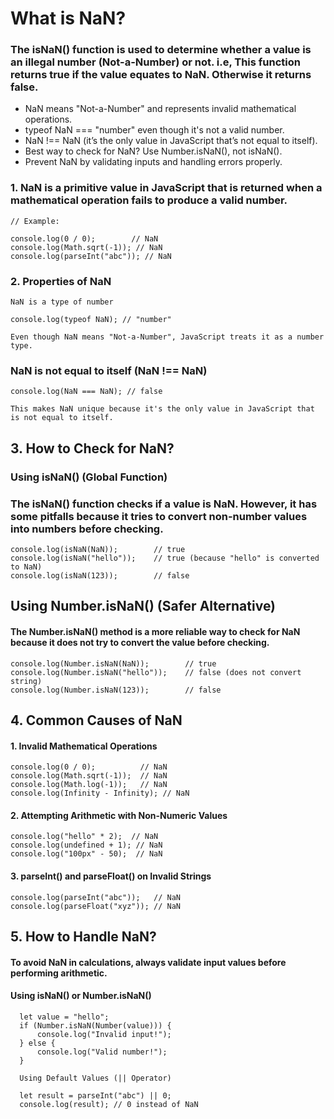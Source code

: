 # What is NaN?

### The isNaN() function is used to determine whether a value is an illegal number (Not-a-Number) or not. i.e, This function returns true if the value equates to NaN. Otherwise it returns false.

+ NaN means "Not-a-Number" and represents invalid mathematical operations.
+ typeof NaN === "number" even though it's not a valid number.
+ NaN !== NaN (it’s the only value in JavaScript that’s not equal to itself).
+ Best way to check for NaN? Use Number.isNaN(), not isNaN().
+ Prevent NaN by validating inputs and handling errors properly.

### 1. NaN is a primitive value in JavaScript that is returned when a mathematical operation fails to produce a valid number.
    // Example:
    
    console.log(0 / 0);        // NaN
    console.log(Math.sqrt(-1)); // NaN
    console.log(parseInt("abc")); // NaN

### 2. Properties of NaN

    NaN is a type of number

    console.log(typeof NaN); // "number"

    Even though NaN means "Not-a-Number", JavaScript treats it as a number type.

### NaN is not equal to itself (NaN !== NaN)

    console.log(NaN === NaN); // false

    This makes NaN unique because it's the only value in JavaScript that is not equal to itself.

## 3. How to Check for NaN?
### Using isNaN() (Global Function)

### The isNaN() function checks if a value is NaN. However, it has some pitfalls because it tries to convert non-number values into numbers before checking.

    console.log(isNaN(NaN));        // true
    console.log(isNaN("hello"));    // true (because "hello" is converted to NaN)
    console.log(isNaN(123));        // false

## Using Number.isNaN() (Safer Alternative)

#### The Number.isNaN() method is a more reliable way to check for NaN because it does not try to convert the value before checking.
    
    console.log(Number.isNaN(NaN));        // true
    console.log(Number.isNaN("hello"));    // false (does not convert string)
    console.log(Number.isNaN(123));        // false

## 4. Common Causes of NaN
#### 1. Invalid Mathematical Operations
      
    console.log(0 / 0);          // NaN
    console.log(Math.sqrt(-1));  // NaN
    console.log(Math.log(-1));   // NaN
    console.log(Infinity - Infinity); // NaN

#### 2. Attempting Arithmetic with Non-Numeric Values

    console.log("hello" * 2);  // NaN
    console.log(undefined + 1); // NaN
    console.log("100px" - 50);  // NaN

#### 3. parseInt() and parseFloat() on Invalid Strings

    console.log(parseInt("abc"));   // NaN
    console.log(parseFloat("xyz")); // NaN

## 5. How to Handle NaN?

#### To avoid NaN in calculations, always validate input values before performing arithmetic.
#### Using isNaN() or Number.isNaN()

      let value = "hello";
      if (Number.isNaN(Number(value))) {
          console.log("Invalid input!");
      } else {
          console.log("Valid number!");
      }
      
      Using Default Values (|| Operator)
      
      let result = parseInt("abc") || 0; 
      console.log(result); // 0 instead of NaN


